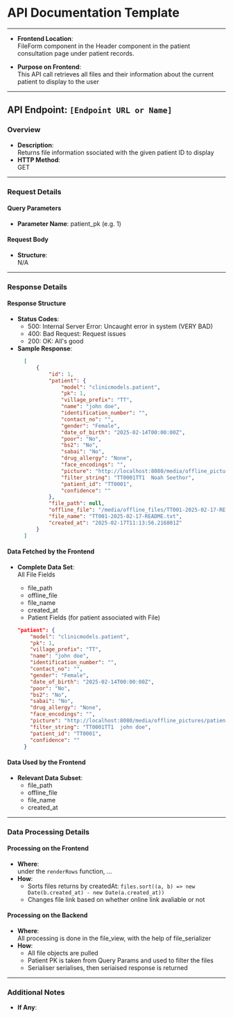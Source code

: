 # API Documentation Template

---
- **Frontend Location**:  
  FileForm component in the Header component in the patient consultation page under patient records.

- **Purpose on Frontend**:  
  This API call retrieves all files and their information about the current patient to display to the user

---

## API Endpoint: `[Endpoint URL or Name]`

### Overview
- **Description**:  
  Returns file information ssociated with the given patient ID to display 
- **HTTP Method**:  
  GET

---

### Request Details

#### Query Parameters
- **Parameter Name**: patient_pk (e.g. 1)

#### Request Body
- **Structure**:  
  N/A

---

### Response Details

#### Response Structure
- **Status Codes**:  
    - 500: Internal Server Error: Uncaught error in system (VERY BAD)
    - 400: Bad Request: Request issues
    - 200: OK: All's good
- **Sample Response**:  
  ```json
    [
        {
            "id": 1,
            "patient": {
                "model": "clinicmodels.patient",
                "pk": 1,
                "village_prefix": "TT",
                "name": "john doe",
                "identification_number": "",
                "contact_no": "",
                "gender": "Female",
                "date_of_birth": "2025-02-14T00:00:00Z",
                "poor": "No",
                "bs2": "No",
                "sabai": "No",
                "drug_allergy": "None",
                "face_encodings": "",
                "picture": "http://localhost:8080/media/offline_pictures/patient_screenshot_EzAGLoT.jpg",
                "filter_string": "TT0001TT1  Noah Seethor",
                "patient_id": "TT0001",
                "confidence": ""
            },
            "file_path": null,
            "offline_file": "/media/offline_files/TT001-2025-02-17-README.txt",
            "file_name": "TT001-2025-02-17-README.txt",
            "created_at": "2025-02-17T11:13:56.216801Z"
        }
    ]
  ```

#### Data Fetched by the Frontend
- **Complete Data Set**:  
  All File Fields
  - file_path
  - offline_file
  - file_name
  - created_at

  + Patient Fields (for patient associated with File)
  ```json
  "patient": {
      "model": "clinicmodels.patient",
      "pk": 1,
      "village_prefix": "TT",
      "name": "john doe",
      "identification_number": "",
      "contact_no": "",
      "gender": "Female",
      "date_of_birth": "2025-02-14T00:00:00Z",
      "poor": "No",
      "bs2": "No",
      "sabai": "No",
      "drug_allergy": "None",
      "face_encodings": "",
      "picture": "http://localhost:8080/media/offline_pictures/patient_screenshot_EzAGLoT.jpg",
      "filter_string": "TT0001TT1  john doe",
      "patient_id": "TT0001",
      "confidence": ""
    }
  ```
  
#### Data Used by the Frontend
- **Relevant Data Subset**:  
    - file_path
    - offline_file
    - file_name
    - created_at

---

### Data Processing Details

#### Processing on the Frontend
- **Where**:  
  under the `renderRows` function, ...
- **How**:  
    - Sorts files returns by createdAt: `files.sort((a, b) => new Date(b.created_at) - new Date(a.created_at))`
    - Changes file link based on whether online link avaliable or not

#### Processing on the Backend
- **Where**:  
  All processing is done in the file_view, with the help of file_serializer
- **How**:  
  - All file objects are pulled
  - Patient PK is taken from Query Params and used to filter the files
  - Serialiser serialises, then seriaised response is returned


---

### Additional Notes
- **If Any**: 